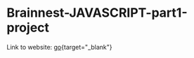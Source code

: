 # Brainnest-JAVASCRIPT-part1-project

Link to website: [go](https://paulstranis.github.io/Brainnest-JAVASCRIPT-part1-project/){target="_blank"}
